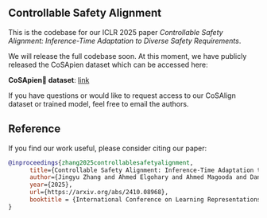 ## Controllable Safety Alignment
This is the codebase for our ICLR 2025 paper *Controllable Safety Alignment: Inference-Time Adaptation to Diverse Safety Requirements*.

We will release the full codebase soon. At this moment, we have publicly released the CoSApien dataset which can be accessed here:

**CoSApien👥 dataset**: [link](https://huggingface.co/datasets/jackzhang/CoSApien)

If you have questions or would like to request access to our CoSAlign dataset or trained model, feel free to email the authors.

## Reference
If you find our work useful, please consider citing our paper:
```bibtex
@inproceedings{zhang2025controllablesafetyalignment,
      title={Controllable Safety Alignment: Inference-Time Adaptation to Diverse Safety Requirements}, 
      author={Jingyu Zhang and Ahmed Elgohary and Ahmed Magooda and Daniel Khashabi and Benjamin Van Durme},
      year={2025},
      url={https://arxiv.org/abs/2410.08968},
      booktitle = {International Conference on Learning Representations (ICLR)}
}
```
